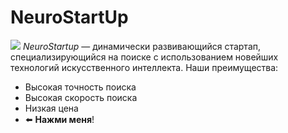 
# NeuroStartUp
![](https://netology-code.github.io/git-homeworks/introduction/assets/logo.png)
*NeuroStartup* — динамически развивающийся стартап, специализирующийся на поиске с использованием новейших технологий искусственного интеллекта.
Наши преимущества:
* Высокая точность поиска
* Высокая скорость поиска
* Низкая цена
* ⬅️ **Нажми меня**!